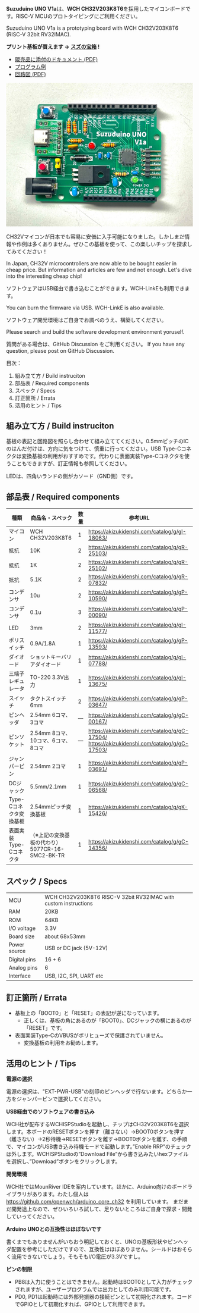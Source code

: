 **Suzuduino UNO V1a**は、**WCH CH32V203K8T6**を採用したマイコンボードです。RISC-V MCUのプロトタイピングにご利用ください。

Suzuduino UNO V1a is a prototyping board with WCH CH32V203K8T6 (RISC-V 32bit RV32IMAC).

**プリント基板が買えます → [スズの宝箱](https://suzu3tsu.booth.pm/) !**

 - [販売品に添付のドキュメント (PDF)](../docs/suzuduino-uno-v1a_ShortGuide.pdf) 
 - [プログラム例](../examples/suzuduino-uno-v1/README.md)
 - [回路図 (PDF)](../drawings/suzuduino-uno-v1a_schematic.pdf)

![photo of Suzuduino UNO V1a](../images/suzuduino-uno-v1a-pcb3.jpg)

CH32Vマイコンが日本でも容易に安価に入手可能になりました。しかしまだ情報や作例は多くありません。ぜひこの基板を使って、この楽しいチップを探求してみてください！

In Japan, CH32V microcontrollers are now able to be bought easier in cheap price. But information and articles are few and not enough. Let's dive into the interesting cheap chip!

ソフトウェアはUSB経由で書き込むことができます。WCH-LinkEも利用できます。

You can burn the firmware via USB. WCH-LinkE is also available.

ソフトウェア開発環境はご自身でお調べのうえ、構築してください。

Please search and build the software development environment yoruself.

質問がある場合は、GitHub Discussion をご利用ください。
If you have any question, please post on GitHub Discussion.


目次：
 1. 組み立て方 / Build instruciton
 1. 部品表 / Required components
 1. スペック / Specs
 1. 訂正箇所 / Errata
 1. 活用のヒント / Tips

## 組み立て方 / Build instruciton

基板の表記と回路図を照らし合わせて組み立ててください。0.5mmピッチのICのはんだ付けは、方向に気をつけて、慎重に行ってください。USB Type-Cコネクタは変換基板の利用がおすすめです。代わりに表面実装Type-Cコネクタを使うこともできますが、訂正情報も参照してください。

LEDは、四角いランドの側がカソード（GND側）です。


## 部品表 / Required components

| 種類 | 商品名・スペック | 数量 | 参考URL |
|---|---|--- |---|
| マイコン | WCH CH32V203K8T6 | 1 |  https://akizukidenshi.com/catalog/g/gI-18063/ |
| 抵抗 | 10K | 2 | https://akizukidenshi.com/catalog/g/gR-25103/ |
| 抵抗 | 1K | 2 | https://akizukidenshi.com/catalog/g/gR-25102/ |
| 抵抗 | 5.1K | 2 | https://akizukidenshi.com/catalog/g/gR-07832/|
| コンデンサ | 10u | 2 | https://akizukidenshi.com/catalog/g/gP-10590/ |
| コンデンサ | 0.1u | 3 | https://akizukidenshi.com/catalog/g/gP-00090/ |
| LED | 3mm | 2 | https://akizukidenshi.com/catalog/g/gI-11577/ |
| ポリスイッチ | 0.9A/1.8A | 1 | https://akizukidenshi.com/catalog/g/gP-13593/ |
| ダイオード | ショットキーバリアダイオード | 1 | https://akizukidenshi.com/catalog/g/gI-07788/ |
| 三端子レギュレータ | TO-220 3.3V出力 | 1 | https://akizukidenshi.com/catalog/g/gI-13675/ |
| スイッチ | タクトスイッチ 6mm | 2 | https://akizukidenshi.com/catalog/g/gP-03647/ |
| ピンヘッダ | 2.54mm 6コマ、3コマ | — | https://akizukidenshi.com/catalog/g/gC-00167/ |
| ピンソケット | 2.54mm 8コマ、10コマ、6コマ、8コマ | — | https://akizukidenshi.com/catalog/g/gC-17504/ https://akizukidenshi.com/catalog/g/gC-17503/ |
| ジャンパーピン | 2.54mm 2コマ | 1 | https://akizukidenshi.com/catalog/g/gP-03691/ |
| DCジャック | 5.5mm/2.1mm | 1 | https://akizukidenshi.com/catalog/g/gC-06568/ |
| Type-Cコネクタ変換基板 | 2.54mmピッチ変換基板 | 1 | https://akizukidenshi.com/catalog/g/gK-15426/ |
| 表面実装Type-Cコネクタ | （※上記の変換基板の代わり） 5077CR-16-SMC2-BK-TR | 1 | https://akizukidenshi.com/catalog/g/gC-14356/ |


## スペック / Specs

| | |
|---|---|
| MCU | WCH CH32V203K8T6 RISC-V 32bit RV32IMAC with custom instructions |
| RAM | 20KB |
| ROM | 64KB |
| I/O voltage | 3.3V |
| Board size | about 68x53mm |
| Power source | USB or DC jack (5V-12V) |
| Digital pins | 16 + 6 |
| Analog pins | 6 |
| Interface | USB, I2C, SPI, UART etc |


## 訂正箇所 / Errata

 - 基板上の「BOOT0」と「RESET」の表記が逆になっています。
    - 正しくは、基板の角にあるのが「BOOT0」、DCジャックの横にあるのが「RESET」です。
 - 表面実装Type-CのVBUSがポリヒューズで保護されていません。
    - 変換基板の利用をお勧めします。


## 活用のヒント / Tips

**電源の選択**

電源の選択は、"EXT-PWR-USB"の刻印のピンヘッダで行ないます。どちらか一方をジャンパーピンで選択してください。

**USB経由でのソフトウェアの書き込み**

WCH社が配布するWCHISPStudioを起動し、チップはCH32V203K8T6を選択します。本ボードのRESETボタンを押す（離さない）→BOOT0ボタンを押す（離さない）→2秒待機→RESETボタンを離す→BOOT0ボタンを離す、の手順で、マイコンがUSB書き込み待機モードで起動します。”Enable RRP”のチェックは外します。WCHISPStudioの”Download File”から書き込みたいhexファイルを選択し、”Download”ボタンをクリックします。

**開発環境**

WCH社ではMounRiver IDEを案内しています。ほかに、Arduino向けのボードライブラリがあります。わたし個人は https://github.com/openwch/arduino_core_ch32 を利用しています。 まだまだ開発途上なので、ぜひいろいろ試して、足りないところはご自身で探求・開発していってください。

**Arduino UNOとの互換性はほぼないです**

書くまでもありませんがいちおう明記しておくと、UNOの基板形状やピンヘッダ配置を参考にしただけですので、互換性はほぼありません。シールドはおそらく流用できないでしょう。そもそもI/O電圧が3.3Vですし。

**ピンの制限**

 - PB8は入力に使うことはできません。起動時はBOOT0として入力がチェックされますが、ユーザープログラムでは出力としてのみ利用可能です。
 - PD0, PD1は起動時には外部発振器の接続ピンとして初期化されます。コードでGPIOとして初期化すれば、GPIOとして利用できます。
